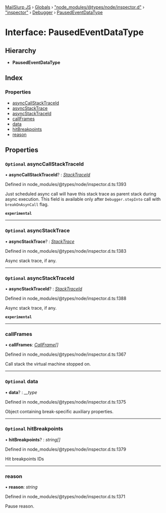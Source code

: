 [MailSlurp JS](../README.md) › [Globals](../globals.md) › ["node_modules/@types/node/inspector.d"](../modules/_node_modules__types_node_inspector_d_.md) › ["inspector"](../modules/_node_modules__types_node_inspector_d_._inspector_.md) › [Debugger](../modules/_node_modules__types_node_inspector_d_._inspector_.debugger.md) › [PausedEventDataType](_node_modules__types_node_inspector_d_._inspector_.debugger.pausedeventdatatype.md)

# Interface: PausedEventDataType

## Hierarchy

* **PausedEventDataType**

## Index

### Properties

* [asyncCallStackTraceId](_node_modules__types_node_inspector_d_._inspector_.debugger.pausedeventdatatype.md#optional-asynccallstacktraceid)
* [asyncStackTrace](_node_modules__types_node_inspector_d_._inspector_.debugger.pausedeventdatatype.md#optional-asyncstacktrace)
* [asyncStackTraceId](_node_modules__types_node_inspector_d_._inspector_.debugger.pausedeventdatatype.md#optional-asyncstacktraceid)
* [callFrames](_node_modules__types_node_inspector_d_._inspector_.debugger.pausedeventdatatype.md#callframes)
* [data](_node_modules__types_node_inspector_d_._inspector_.debugger.pausedeventdatatype.md#optional-data)
* [hitBreakpoints](_node_modules__types_node_inspector_d_._inspector_.debugger.pausedeventdatatype.md#optional-hitbreakpoints)
* [reason](_node_modules__types_node_inspector_d_._inspector_.debugger.pausedeventdatatype.md#reason)

## Properties

### `Optional` asyncCallStackTraceId

• **asyncCallStackTraceId**? : *[StackTraceId](_node_modules__types_node_inspector_d_._inspector_.runtime.stacktraceid.md)*

Defined in node_modules/@types/node/inspector.d.ts:1393

Just scheduled async call will have this stack trace as parent stack during async execution. This field is available only after <code>Debugger.stepInto</code> call with <code>breakOnAsynCall</code> flag.

**`experimental`** 

___

### `Optional` asyncStackTrace

• **asyncStackTrace**? : *[StackTrace](_node_modules__types_node_inspector_d_._inspector_.runtime.stacktrace.md)*

Defined in node_modules/@types/node/inspector.d.ts:1383

Async stack trace, if any.

___

### `Optional` asyncStackTraceId

• **asyncStackTraceId**? : *[StackTraceId](_node_modules__types_node_inspector_d_._inspector_.runtime.stacktraceid.md)*

Defined in node_modules/@types/node/inspector.d.ts:1388

Async stack trace, if any.

**`experimental`** 

___

###  callFrames

• **callFrames**: *[CallFrame](_node_modules__types_node_inspector_d_._inspector_.debugger.callframe.md)[]*

Defined in node_modules/@types/node/inspector.d.ts:1367

Call stack the virtual machine stopped on.

___

### `Optional` data

• **data**? : *__type*

Defined in node_modules/@types/node/inspector.d.ts:1375

Object containing break-specific auxiliary properties.

___

### `Optional` hitBreakpoints

• **hitBreakpoints**? : *string[]*

Defined in node_modules/@types/node/inspector.d.ts:1379

Hit breakpoints IDs

___

###  reason

• **reason**: *string*

Defined in node_modules/@types/node/inspector.d.ts:1371

Pause reason.
